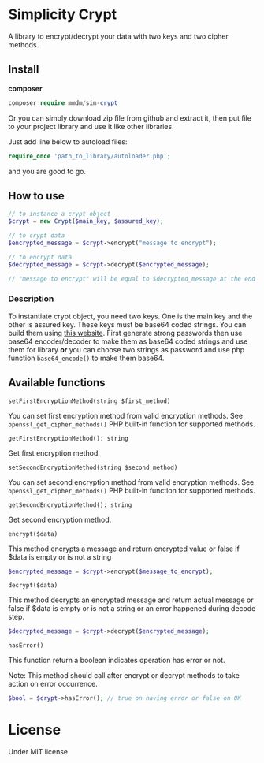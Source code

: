 # Simplicity Crypt
A library to encrypt/decrypt your data with two keys and two 
cipher methods.

## Install
**composer**
```php 
composer require mmdm/sim-crypt
```

Or you can simply download zip file from github and extract it, 
then put file to your project library and use it like other libraries.

Just add line below to autoload files:

```php
require_once 'path_to_library/autoloader.php';
```

and you are good to go.

## How to use
```php
// to instance a crypt object
$crypt = new Crypt($main_key, $assured_key);

// to crypt data
$encrypted_message = $crypt->encrypt("message to encrypt");

// to encrypt data
$decrypted_message = $crypt->decrypt($encrypted_message);

// "message to encrypt" will be equal to $decrypted_message at the end
```

### Description

To instantiate crypt object, you need two keys. One is the main key 
and the other is assured key. These keys must be base64 coded strings.
You can build them using [this website](https://mypwd.net/). First 
generate strong passwords then use base64 encoder/decoder to make 
them as base64 coded strings and use them for library **or** you 
can choose two strings as password and use php function `base64_encode()` 
to make them base64.

## Available functions

`setFirstEncryptionMethod(string $first_method)`

You can set first encryption method from valid encryption methods. 
See `openssl_get_cipher_methods()` PHP built-in function for 
supported methods.

`getFirstEncryptionMethod(): string`

Get first encryption method.

`setSecondEncryptionMethod(string $second_method)`

You can set second encryption method from valid encryption methods. 
See `openssl_get_cipher_methods()` PHP built-in function for 
supported methods.

`getSecondEncryptionMethod(): string`

Get second encryption method.

`encrypt($data)`

This method encrypts a message and return encrypted value or 
false if $data is empty or is not a string

```php
$encrypted_message = $crypt->encrypt($message_to_encrypt);
```

`decrypt($data)`

This method decrypts an encrypted message and return actual 
message or false if $data is empty or is not a string or an error 
happened during decode step.

```php
$decrypted_message = $crypt->decrypt($encrypted_message);
``` 

`hasError()`

This function return a boolean indicates operation has error or not.

Note: This method should call after encrypt or decrypt methods to 
take action on error occurrence.

```php
$bool = $crypt->hasError(); // true on having error or false on OK
```

# License
Under MIT license.
